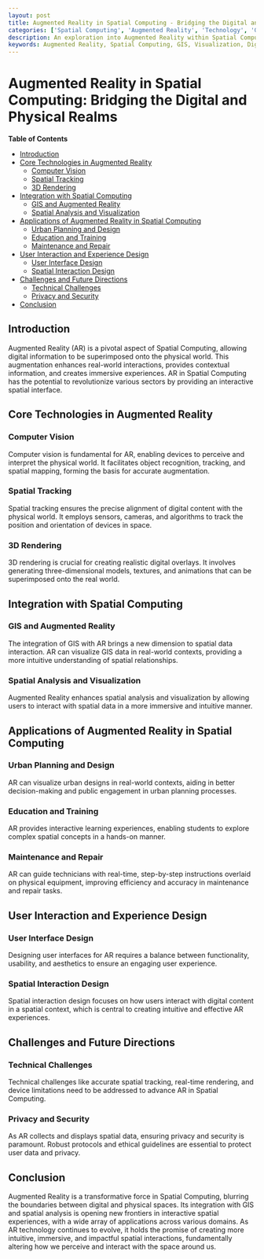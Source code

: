 ```yaml
---
layout: post
title: Augmented Reality in Spatial Computing - Bridging the Digital and Physical Realms
categories: ['Spatial Computing', 'Augmented Reality', 'Technology', 'GIS', 'Visualization']
description: An exploration into Augmented Reality within Spatial Computing, elucidating the technologies, methodologies, and applications that are blurring the lines between digital and physical spaces, enhancing real-world interactions with digital overlays, and opening new frontiers in interactive spatial experiences.
keywords: Augmented Reality, Spatial Computing, GIS, Visualization, Digital Twins, Interaction Design
---
```


# Augmented Reality in Spatial Computing: Bridging the Digital and Physical Realms

**Table of Contents**

- [Introduction](#introduction)
- [Core Technologies in Augmented Reality](#core-technologies-in-augmented-reality)
  - [Computer Vision](#computer-vision)
  - [Spatial Tracking](#spatial-tracking)
  - [3D Rendering](#3d-rendering)
- [Integration with Spatial Computing](#integration-with-spatial-computing)
  - [GIS and Augmented Reality](#gis-and-augmented-reality)
  - [Spatial Analysis and Visualization](#spatial-analysis-and-visualization)
- [Applications of Augmented Reality in Spatial Computing](#applications-of-augmented-reality-in-spatial-computing)
  - [Urban Planning and Design](#urban-planning-and-design)
  - [Education and Training](#education-and-training)
  - [Maintenance and Repair](#maintenance-and-repair)
- [User Interaction and Experience Design](#user-interaction-and-experience-design)
  - [User Interface Design](#user-interface-design)
  - [Spatial Interaction Design](#spatial-interaction-design)
- [Challenges and Future Directions](#challenges-and-future-directions)
  - [Technical Challenges](#technical-challenges)
  - [Privacy and Security](#privacy-and-security)
- [Conclusion](#conclusion)

## Introduction

Augmented Reality (AR) is a pivotal aspect of Spatial Computing, allowing digital information to be superimposed onto the physical world. This augmentation enhances real-world interactions, provides contextual information, and creates immersive experiences. AR in Spatial Computing has the potential to revolutionize various sectors by providing an interactive spatial interface.

## Core Technologies in Augmented Reality

### Computer Vision

Computer vision is fundamental for AR, enabling devices to perceive and interpret the physical world. It facilitates object recognition, tracking, and spatial mapping, forming the basis for accurate augmentation.

### Spatial Tracking

Spatial tracking ensures the precise alignment of digital content with the physical world. It employs sensors, cameras, and algorithms to track the position and orientation of devices in space.

### 3D Rendering

3D rendering is crucial for creating realistic digital overlays. It involves generating three-dimensional models, textures, and animations that can be superimposed onto the real world.

## Integration with Spatial Computing

### GIS and Augmented Reality

The integration of GIS with AR brings a new dimension to spatial data interaction. AR can visualize GIS data in real-world contexts, providing a more intuitive understanding of spatial relationships.

### Spatial Analysis and Visualization

Augmented Reality enhances spatial analysis and visualization by allowing users to interact with spatial data in a more immersive and intuitive manner.

## Applications of Augmented Reality in Spatial Computing

### Urban Planning and Design

AR can visualize urban designs in real-world contexts, aiding in better decision-making and public engagement in urban planning processes.

### Education and Training

AR provides interactive learning experiences, enabling students to explore complex spatial concepts in a hands-on manner.

### Maintenance and Repair

AR can guide technicians with real-time, step-by-step instructions overlaid on physical equipment, improving efficiency and accuracy in maintenance and repair tasks.

## User Interaction and Experience Design

### User Interface Design

Designing user interfaces for AR requires a balance between functionality, usability, and aesthetics to ensure an engaging user experience.

### Spatial Interaction Design

Spatial interaction design focuses on how users interact with digital content in a spatial context, which is central to creating intuitive and effective AR experiences.

## Challenges and Future Directions

### Technical Challenges

Technical challenges like accurate spatial tracking, real-time rendering, and device limitations need to be addressed to advance AR in Spatial Computing.

### Privacy and Security

As AR collects and displays spatial data, ensuring privacy and security is paramount. Robust protocols and ethical guidelines are essential to protect user data and privacy.

## Conclusion

Augmented Reality is a transformative force in Spatial Computing, blurring the boundaries between digital and physical spaces. Its integration with GIS and spatial analysis is opening new frontiers in interactive spatial experiences, with a wide array of applications across various domains. As AR technology continues to evolve, it holds the promise of creating more intuitive, immersive, and impactful spatial interactions, fundamentally altering how we perceive and interact with the space around us.
